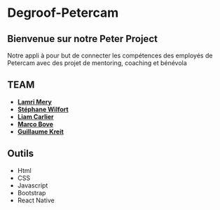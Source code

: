 # Degroof-Petercam

## Bienvenue sur notre Peter Project

Notre appli à pour but de connecter les compétences des employés de Petercam avec des projet de mentoring, coaching et bénévola

## TEAM

* [**Lamri Mery**](https://github.com/Lamri-Mery)
* [**Stéphane Wilfort**](https://github.com/wilfort)
* [**Liam Carlier**](https://github.com/CarlierLiam)
* [**Marco Bove**](https://github.com/marcomisco)
* [**Guillaume Kreit**](https://github.com/Guillaume-Kreit)



##  Outils 

* Html
* CSS
* Javascript
* Bootstrap
* React Native
